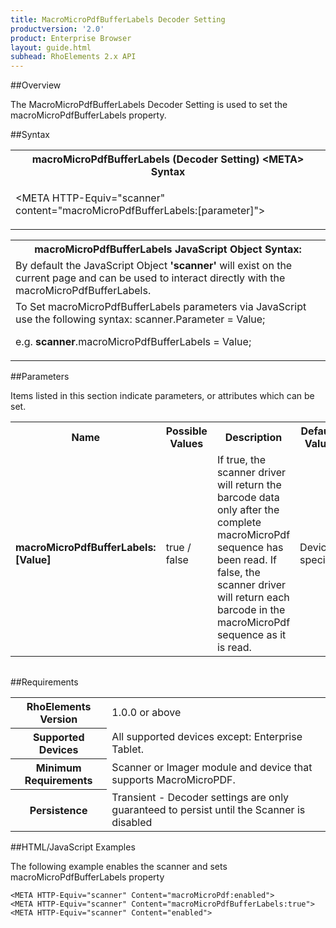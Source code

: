 ```yaml
---
title: MacroMicroPdfBufferLabels Decoder Setting
productversion: '2.0'
product: Enterprise Browser
layout: guide.html
subhead: RhoElements 2.x API
---
```


##Overview

The MacroMicroPdfBufferLabels Decoder Setting is used to set the macroMicroPdfBufferLabels property.

##Syntax

<table class="re-table"><tr><th class="tableHeading">macroMicroPdfBufferLabels (Decoder Setting) &lt;META&gt; Syntax
</th></tr><tr><td class="clsSyntaxCells clsOddRow"><p>&lt;META HTTP-Equiv="scanner" content="macroMicroPdfBufferLabels:[parameter]"&gt;</p></td></tr></table>
<table class="re-table"><tr><th class="tableHeading">macroMicroPdfBufferLabels JavaScript Object Syntax:</th></tr><tr><td class="clsSyntaxCells clsOddRow">
By default the JavaScript Object <b>'scanner'</b> will exist on the current page and can be used to interact directly with the macroMicroPdfBufferLabels.
</td></tr><tr><td class="clsSyntaxCells clsEvenRow">
To Set macroMicroPdfBufferLabels parameters via JavaScript use the following syntax: scanner.Parameter = Value;
<P />e.g. <b>scanner</b>.macroMicroPdfBufferLabels = Value;
</td></tr></table>

##Parameters


Items listed in this section indicate parameters, or attributes which can be set.
<table class="re-table"><col width="20%" /><col width="20%" /><col width="38%" /><col width="22%" /><tr><th class="tableHeading">Name</th><th class="tableHeading">Possible Values</th><th class="tableHeading">Description</th><th class="tableHeading">Default Value</th></tr><tr><td class="clsSyntaxCells clsOddRow"><b>macroMicroPdfBufferLabels:[Value]
</b></td><td class="clsSyntaxCells clsOddRow">true / false</td><td class="clsSyntaxCells clsOddRow">If true, the scanner driver will return the barcode data only after the complete macroMicroPdf sequence has been read.  If false, the scanner driver will return each barcode in the macroMicroPdf sequence as it is read.</td><td class="clsSyntaxCells clsOddRow">Device specific</td></tr></table>
<table class="re-table"><col width="78%" /><col width="8%" /><col width="1%" /><col width="5%" /><col width="1%" /><col width="5%" /><col width="2%" /></table>





##Requirements

<table class="re-table"><tr><th class="tableHeading">RhoElements Version</th><td class="clsSyntaxCell clsEvenRow">1.0.0 or above
</td></tr><tr><th class="tableHeading">Supported Devices</th><td class="clsSyntaxCell clsOddRow">All supported devices except: Enterprise Tablet.</td></tr><tr><th class="tableHeading">Minimum Requirements</th><td class="clsSyntaxCell clsOddRow">Scanner or Imager module and device that supports MacroMicroPDF.</td></tr><tr><th class="tableHeading">Persistence</th><td class="clsSyntaxCell clsEvenRow">Transient - Decoder settings are only guaranteed to persist until the Scanner is disabled</td></tr></table>


##HTML/JavaScript Examples

The following example enables the scanner and sets macroMicroPdfBufferLabels property

	<META HTTP-Equiv="scanner" Content="macroMicroPdf:enabled">
	<META HTTP-Equiv="scanner" Content="macroMicroPdfBufferLabels:true">
	<META HTTP-Equiv="scanner" Content="enabled">
					





